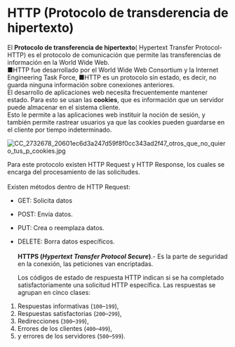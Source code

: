 # HTTP (Protocolo de transderencia de hipertexto)

El **Protocolo de transferencia de hipertexto**( Hypertext Transfer Protocol- HTTP) es el protocolo de comunicación que permite las transferencias de información en la World Wide Web.  
■HTTP fue desarrollado por el World Wide Web Consortium y la Internet Engineering Task Force, ■HTTP es un protocolo sin estado, es decir, no guarda ninguna información sobre conexiones anteriores.  
El desarrollo de aplicaciones web necesita frecuentemente mantener estado. Para esto se usan las **cookies**, que es información que un servidor puede almacenar en el sistema cliente.  
Esto le permite a las aplicaciones web instituir la noción de sesión, y también permite rastrear usuarios ya que las cookies pueden guardarse en el cliente por tiempo indeterminado.

![CC_2732678_20601ec6d3a247d59f8f0cc343ad2f47_otros_que_no_quiero_tus_p_cookies.jpg](https://static.platzi.com/media/user_upload/CC_2732678_20601ec6d3a247d59f8f0cc343ad2f47_otros_que_no_quiero_tus_p_cookies-78194659-568b-4b7c-bf6a-568af3dd607a.jpg)

Para este protocolo existen HTTP Request y HTTP Response, los cuales se encarga del procesamiento de las solicitudes.  
⠀  
Existen métodos dentro de HTTP Request:

-   GET: Solicita datos
-   POST: Envía datos.
-   PUT: Crea o reemplaza datos.
-   DELETE: Borra datos específicos.  
    ⠀  
    **HTTPS (_Hypertext Transfer Protocol Secure_)**.- Es la parte de seguridad en la conexión, las peticiones van encriptadas.
	 
	Los códigos de estado de respuesta HTTP indican si se ha completado satisfactoriamente una solicitud HTTP específica. Las respuestas se agrupan en cinco clases:

1.  Respuestas informativas (`100`–`199`),
2.  Respuestas satisfactorias (`200`–`299`),
3.  Redirecciones (`300`–`399`),
4.  Errores de los clientes (`400`–`499`),
5.  y errores de los servidores (`500`–`599`).